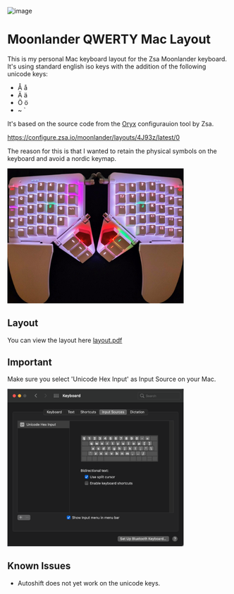 ![image](https://res.cloudinary.com/zsa-technology/image/upload/w_121/v1637636174/zsa-io-production/moonlander-logo)

# Moonlander QWERTY Mac Layout

This is my personal Mac keyboard layout for the Zsa Moonlander keyboard.
It's using standard english iso keys with the addition of the following
unicode keys:
* Å å
* Ä ä
* Ö ö
* ~ `

It's based on the source code from the [Oryx](https://www.zsa.io/oryx/) configurauion tool by Zsa.

https://configure.zsa.io/moonlander/layouts/4J93z/latest/0

The reason for this is that I wanted to retain the physical symbols on 
the keyboard and avoid a nordic keymap.

<img src="images/keyboard.jpg" width="400">

## Layout
You can view the layout here
[layout.pdf](layout.pdf)

## Important

Make sure you select 'Unicode Hex Input' as Input Source on your Mac.<br/>

<img src="images/input.png" width="400">

## Known Issues
* Autoshift does not yet work on the unicode keys.
